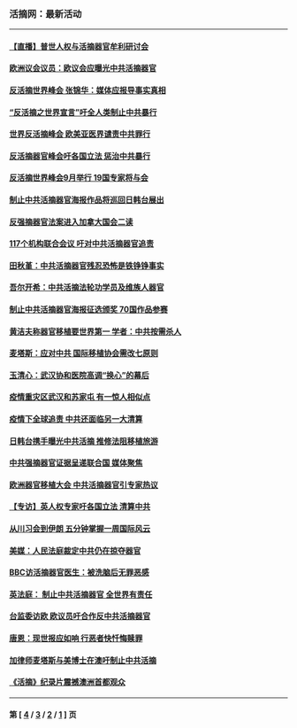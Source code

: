 ### 活摘网：最新活动
---
#### [【直播】普世人权与活摘器官牟利研讨会](../../pages/nf5883/n13425146.md?02050430) 
#### [欧洲议会议员：欧议会应曝光中共活摘器官](../../pages/nf5883/n13336571.md?02050430) 
#### [反活摘世界峰会 张锦华：媒体应报导事实真相](../../pages/nf5883/n13278502.md?02050430) 
#### [“反活摘之世界宣言”吁全人类制止中共暴行](../../pages/nf5883/n13259730.md?02050430) 
#### [世界反活摘峰会 欧美亚医界谴责中共罪行](../../pages/nf5883/n13253550.md?02050430) 
#### [反活摘器官峰会吁各国立法 惩治中共暴行](../../pages/nf5883/n13245052.md?02050430) 
#### [反活摘世界峰会9月举行 19国专家将与会](../../pages/nf5883/n13201492.md?02050430) 
#### [制止中共活摘器官海报作品将巡回日韩台展出](../../pages/nf5883/n13177791.md?02050430) 
#### [反强摘器官法案进入加拿大国会二读](../../pages/nf5883/n13033450.md?02050430) 
#### [117个机构联合会议 吁对中共活摘器官追责](../../pages/nf5883/n12775087.md?02050430) 
#### [田秋堇：中共活摘器官残忍恐怖是铁铮铮事实](../../pages/nf5883/n12702148.md?02050430) 
#### [吾尔开希：中共活摘法轮功学员及维族人器官](../../pages/nf5883/n12693197.md?02050430) 
#### [制止中共活摘器官海报征选颁奖 70国作品参赛](../../pages/nf5883/n12692050.md?02050430) 
#### [黄洁夫称器官移植要世界第一 学者：中共按需杀人](../../pages/nf5883/n12572329.md?02050430) 
#### [麦塔斯：应对中共 国际移植协会需改七原则](../../pages/nf5883/n12514711.md?02050430) 
#### [玉清心：武汉协和医院高调“换心”的幕后](../../pages/nf5883/n12298730.md?02050430) 
#### [疫情重灾区武汉和苏家屯 有一惊人相似点](../../pages/nf5883/n12150824.md?02050430) 
#### [疫情下全球追责 中共还面临另一大清算](../../pages/nf5883/n12070397.md?02050430) 
#### [日韩台携手曝光中共活摘 推修法阻移植旅游](../../pages/nf5883/n11712046.md?02050430) 
#### [中共强摘器官证据呈递联合国 媒体聚焦](../../pages/nf5883/n11546426.md?02050430) 
#### [欧洲器官移植大会 中共活摘器官引专家热议](../../pages/nf5883/n11539095.md?02050430) 
#### [【专访】英人权专家吁各国立法 清算中共](../../pages/nf5883/n11367315.md?02050430) 
#### [从川习会到伊朗 五分钟掌握一周国际风云](../../pages/nf5883/n11338520.md?02050430) 
#### [美媒：人民法庭裁定中共仍在掠夺器官](../../pages/nf5883/n11334897.md?02050430) 
#### [BBC访活摘器官医生：被洗脑后无罪恶感](../../pages/nf5883/n11335935.md?02050430) 
#### [英法庭： 制止中共活摘器官 全世界有责任](../../pages/nf5883/n11330691.md?02050430) 
#### [台监委访欧 欧议员吁合作反中共活摘器官](../../pages/nf5883/n11109190.md?02050430) 
#### [唐恩：现世报应如响 行恶者快忏悔赎罪](../../pages/nf5883/n11104016.md?02050430) 
#### [加律师麦塔斯与美博士在澳吁制止中共活摘](../../pages/nf5883/n10724764.md?02050430) 
#### [《活摘》纪录片震撼澳洲首都观众](../../pages/nf5883/n10722747.md?02050430) 

---
#### 第 [ [4](./4.md?02050430) / [3](./3.md?02050430) / [2](./2.md?02050430) / [1](./1.md?02050430) ] 页

